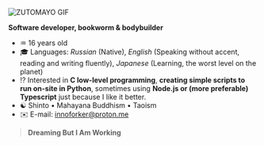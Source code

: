 
![ZUTOMAYO GIF](https://github.com/user-attachments/assets/47283ab3-2596-4ea4-8a11-586d23333dfb)

**Software developer, bookworm & bodybuilder**
- ♒ 16 years old
- 🎓 Languages: *Russian* (Native), *English* (Speaking without accent, reading and writing fluently), *Japanese* (Learning, the worst level on the planet)
- ⁉️ Interested in **C low-level programming**, **creating simple scripts to run on-site in Python**, sometimes using **Node.js or (more preferable) Typescript** just because I like it better.
- ☯️ Shinto • Mahayana Buddhism • Taoism
- ✉️ E-mail: <a href="mailto: innoforker@proton.me">innoforker@proton.me</a>
> **Dreaming But I Am Working**
